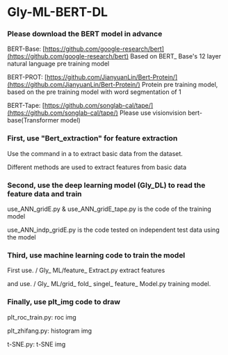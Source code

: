 # Gly-ML-BERT-DL
### Please download the BERT model in advance
BERT-Base: [https://github.com/google-research/bert](https://github.com/google-research/bert)   Based on BERT_ Base's 12 layer natural language pre training model

BERT-PROT: [https://github.com/JianyuanLin/Bert-Protein/](https://github.com/JianyuanLin/Bert-Protein/)  Protein pre training model, based on the pre training model with word segmentation of 1

BERT-Tape: [https://github.com/songlab-cal/tape/](https://github.com/songlab-cal/tape/)  Please use visionvision bert-base(Transformer model)

### First, use "Bert_extraction" for feature extraction

Use the command in a to extract basic data from the dataset.

Different methods are used to extract features from basic data

### Second, use the deep learning model (Gly_DL) to read the feature data and train

use_ANN_gridE.py & use_ANN_gridE_tape.py is the code of the training model

use_ANN_indp_gridE.py is the code tested on independent test data using the model

### Third, use machine learning code to train the model

First use. / Gly_ ML/feature_ Extract.py extract features

and use. / Gly_ ML/grid_ fold_ singel_ feature_ Model.py training model.

### Finally, use plt_img code to draw

plt_roc_train.py:  roc img

plt_zhifang.py: histogram img

t-SNE.py: t-SNE img
